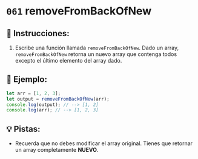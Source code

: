 # `061` removeFromBackOfNew

## 📝 Instrucciones:

1. Escribe una función llamada `removeFromBackOfNew`. Dado un array, `removeFromBackOfNew` retorna un nuevo array que contenga todos excepto el último elemento del array dado.

## 📎 Ejemplo:

```Javascript
let arr = [1, 2, 3];
let output = removeFromBackOfNew(arr);
console.log(output); // --> [1, 2]
console.log(arr); // --> [1, 2, 3]
```

## 💡 Pistas:

+ Recuerda que no debes modificar el array original. Tienes que retornar un array completamente **NUEVO**.
